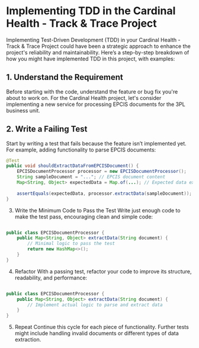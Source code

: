 # Implementing TDD in the Cardinal Health - Track & Trace Project

Implementing Test-Driven Development (TDD) in your Cardinal Health - Track & Trace Project could have been a strategic approach to enhance the project's reliability and maintainability. Here’s a step-by-step breakdown of how you might have implemented TDD in this project, with examples:

## 1. Understand the Requirement

Before starting with the code, understand the feature or bug fix you're about to work on. For the Cardinal Health project, let's consider implementing a new service for processing EPCIS documents for the 3PL business unit.

## 2. Write a Failing Test

Start by writing a test that fails because the feature isn’t implemented yet. For example, adding functionality to parse EPCIS documents:

```java
@Test
public void shouldExtractDataFromEPCISDocument() {
    EPCISDocumentProcessor processor = new EPCISDocumentProcessor();
    String sampleDocument = "..."; // EPCIS document content
    Map<String, Object> expectedData = Map.of(...); // Expected data extraction result
    
    assertEquals(expectedData, processor.extractData(sampleDocument));
}
```

3. Write the Minimum Code to Pass the Test
Write just enough code to make the test pass, encouraging clean and simple code:

```java

public class EPCISDocumentProcessor {
    public Map<String, Object> extractData(String document) {
        // Minimal logic to pass the test
        return new HashMap<>();
    }
}
```
4. Refactor
With a passing test, refactor your code to improve its structure, readability, and performance:

```java

public class EPCISDocumentProcessor {
    public Map<String, Object> extractData(String document) {
        // Implement actual logic to parse and extract data
    }
}
```
5. Repeat
Continue this cycle for each piece of functionality. Further tests might include handling invalid documents or different types of data extraction.
